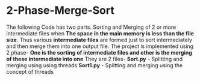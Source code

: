 # 2-Phase-Merge-Sort
The following Code has two parts.
Sorting and Merging of 2 or more intermediate files when **The space in the main memory is less than the file size**.
Thus various **intermediate files** are formed just to sort intermediately and then merge them into one output file.
The project is implemented using 2 phase- **One is the sorting of intermediate files and other is the merging of these intermediate into one**
They are 2 files- 
**Sort.py** - Splitting and merging using using threads
**Sort1.py** - Splitting and merging using the concept of threads
